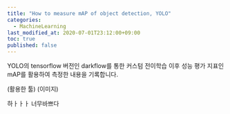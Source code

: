 ```yaml
---
title: "How to measure mAP of object detection, YOLO"
categories: 
  - MachineLearning
last_modified_at: 2020-07-01T23:12:00+09:00
toc: true
published: false
---
```


YOLO의 tensorflow 버전인 darkflow를 통한 커스텀 전이학습 이후 성능 평가 지표인 mAP를 활용하여 측정한 내용을 기록합니다.<br/>

(활용한 툴)
(이미지)

하ㅏㅏㅏ 너무바쁘다